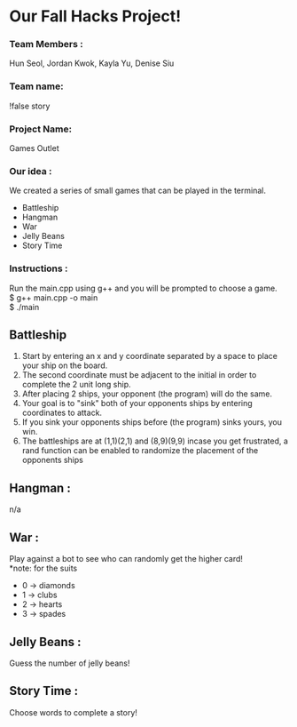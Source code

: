 
# Our Fall Hacks Project!

### Team Members :
Hun Seol, Jordan Kwok, Kayla Yu, Denise Siu


### Team name: 
!false story


### Project Name: 
Games Outlet


### Our idea : 
We created a series of small games that can be played in the terminal.
* Battleship
* Hangman
* War
* Jelly Beans
* Story Time


### Instructions :
Run the main.cpp using g++ and you will be prompted to choose a game.<br>
$ g++ main.cpp -o main<br>
$ ./main

## Battleship
1. Start by entering an x and y coordinate separated by a space to place your ship on the board.
2. The second coordinate must be adjacent to the initial in order to complete the 2 unit long ship.
3. After placing 2 ships, your opponent (the program) will do the same.
4. Your goal is to "sink" both of your opponents ships by entering coordinates to attack.
5. If you sink your opponents ships before (the program) sinks yours, you win.
6. The battleships are at (1,1)(2,1) and (8,9)(9,9) incase you get frustrated, a rand function can be enabled to randomize the placement of the opponents ships

## Hangman :
n/a

## War :
Play against a bot to see who can randomly get the higher card!<br>
*note: for the suits
* 0 -> diamonds
* 1 -> clubs
* 2 -> hearts
* 3 -> spades

## Jelly Beans :
Guess the number of jelly beans!

## Story Time :
Choose words to complete a story!


